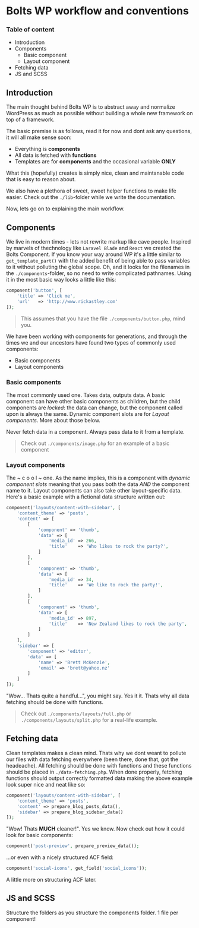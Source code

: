 # Bolts WP workflow and conventions

### Table of content
- Introduction
- Components
  - Basic component
  - Layout component
- Fetching data
- JS and SCSS


## Introduction
The main thought behind Bolts WP is to abstract away and normalize WordPress as much as possible without building a whole new framework on top of a framework.

The basic premise is as follows, read it for now and dont ask any questions, it will all make sense soon:

- Everything is **components**
- All data is fetched with **functions**
- Templates are for **components** and the occasional variable **ONLY**

What this (hopefully) creates is simply nice, clean and maintanable code that is easy to reason about.

We also have a plethora of sweet, sweet helper functions to make life easier. Check out the `./lib`-folder while we write the documentation.

Now, lets go on to explaining the main workflow.

## Components
We live in modern times - lets not rewrite markup like cave people. Inspired by marvels of thechnology like `Laravel Blade` and `React` we created the Bolts Component. If you know your way around WP it's a little similar to `get_template_part()` with the added benefit of being able to pass variables to it without polluting the global scope. Oh, and it looks for the filenames in the `./components`-folder, so no need to write complicated pathnames. Using it in the most basic way looks a little like this:

```php
component('button', [
	'title' => 'Click me',
	'url'   => 'http://www.rickastley.com'
]);
```
> This assumes that you have the file `./components/button.php`, mind you.

We have been working with components for generations, and through the times we and our ancestors have found two types of commonly used components:

- Basic components
- Layout components

### Basic components
The most commonly used one. Takes data, outputs data. A basic component can have other basic components as children, but the child components are _locked_: the data can change, but the component called upon is always the same. Dynamic component slots are for _Layout components_. More about those below.

Never fetch data in a component. Always pass data to it from a template.

> Check out `./components/image.php` for an example of a basic component

### Layout components
The ~ c o o l ~ one. As the name implies, this is a component with _dynamic component slots_ meaning that you pass both the data _AND_ the component name to it. Layout components can also take other layout-specific data. Here's a basic example with a fictional data structure written out:

```php
component('layouts/content-with-sidebar', [
	'content_theme' => 'posts',
	'content' => [
		[
			'component' => 'thumb',
			'data' => [
				'media_id' => 266,
				'title'    => 'Who likes to rock the party?',
			]
		],
		[
			'component' => 'thumb',
			'data' => [
				'media_id' => 34,
				'title'    => 'We like to rock the party!',
			]
		],
		[
			'component' => 'thumb',
			'data' => [
				'media_id' => 897,
				'title'    => 'New Zealand likes to rock the party',
			]
		]
	],
	'sidebar' => [
		'component' => 'editor',
		'data' => [
			'name' => 'Brett McKenzie',
			'email' => 'brett@yahoo.nz'
		]
	]
]);
```
"Wow... Thats quite a handful...", you might say. Yes it it. Thats why all data fetching should be done with functions.

> Check out `./components/layouts/full.php` or `./components/layouts/split.php` for a real-life example.

## Fetching data
Clean templates makes a clean mind. Thats why we dont weant to pollute our files with data fetching everywhere (been there, done that, got the headeache). All fetching should be done with functions and these functions should be placed in `./data-fetching.php`. When done properly, fetching functions should output correctly formatted data making the above example look super nice and neat like so:

```php
component('layouts/content-with-sidebar', [
	'content_theme' => 'posts',
	'content' => prepare_blog_posts_data(),
	'sidebar' => prepare_blog_sidebar_data()
]);
```

"Wow! Thats __MUCH__ cleaner!". Yes we know. Now check out how it could look for basic components:

```php
component('post-preview', prepare_preview_data());
```

...or even with a nicely structured ACF field:

```php
component('social-icons', get_field('social_icons'));
```

A little more on structuring ACF later.

## JS and SCSS
Structure the folders as you structure the components folder. 1 file per component!